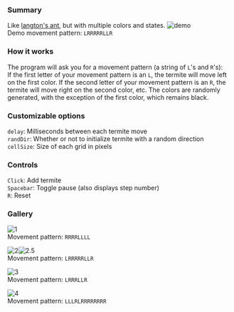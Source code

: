 ### Summary

Like [langton's ant](https://github.com/forsythe/langtons-ant), but with multiple colors and states. ![demo](https://i.gyazo.com/023e79492d360680603d400e3c9d3999.gif)  
Demo movement pattern: `LRRRRRLLR`  

### How it works

The program will ask you for a movement pattern (a string of  `L`'s and `R`'s):   
If the first letter of your movement pattern is an `L`, the termite will move left on the first color. If the second letter of your movement pattern is an `R`, the termite will move right on the second color, etc. The colors are randomly generated, with the exception of the first color, which remains black.  


### Customizable options  
`delay`: Milliseconds between each termite move  
`randDir`: Whether or not to initialize termite with a random direction  
`cellSize`: Size of each grid in pixels  

### Controls  
`Click`: Add termite  
`Spacebar`: Toggle pause (also displays step number)  
`R`: Reset  

### Gallery  
![1](https://i.gyazo.com/4944079ff00151bfdc13ac6e084464f3.gif)  
Movement pattern: `RRRRLLLL`  

![2](https://i.gyazo.com/fd137d6e8585e81c486a9529e9ae0a81.gif)![2.5](https://i.gyazo.com/6097b8811daeb18cd3ccfa03dac00f8e.gif)  
Movement pattern: `LRRRRRLLR`  

![3](https://i.gyazo.com/a0db2b5a0221d3438955a453cdae2b40.gif)  
Movement pattern: `LRRRLLR`  

![4](https://i.gyazo.com/9c95124116322b8369f01b9b09d5774b.gif)  
Movement pattern: `LLLRLRRRRRRRR`  
